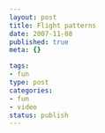 ```yaml
--- 
layout: post
title: Flight patterns
date: 2007-11-08
published: true
meta: {}

tags: 
- fun
type: post
categories: 
- fun
- video
status: publish
---
```


